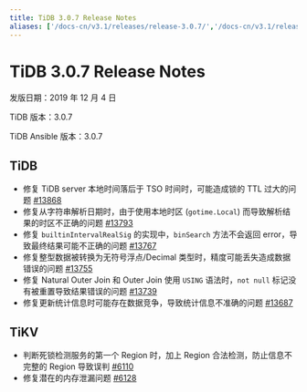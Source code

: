 ```yaml
---
title: TiDB 3.0.7 Release Notes
aliases: ['/docs-cn/v3.1/releases/release-3.0.7/','/docs-cn/v3.1/releases/3.0.7/']
---
```


# TiDB 3.0.7 Release Notes

发版日期：2019 年 12 月 4 日

TiDB 版本：3.0.7

TiDB Ansible 版本：3.0.7

## TiDB

- 修复 TiDB server 本地时间落后于 TSO 时间时，可能造成锁的 TTL 过大的问题 [#13868](https://github.com/pingcap/tidb/pull/13868)
- 修复从字符串解析日期时，由于使用本地时区 (`gotime.Local`) 而导致解析结果的时区不正确的问题 [#13793](https://github.com/pingcap/tidb/pull/13793)
- 修复 `builtinIntervalRealSig` 的实现中，`binSearch` 方法不会返回 error，导致最终结果可能不正确的问题 [#13767](https://github.com/pingcap/tidb/pull/13767)
- 修复整型数据被转换为无符号浮点/Decimal 类型时，精度可能丢失造成数据错误的问题 [#13755](https://github.com/pingcap/tidb/pull/13755)
- 修复 Natural Outer Join 和 Outer Join 使用 `USING` 语法时，`not null` 标记没有被重置导致结果错误的问题 [#13739](https://github.com/pingcap/tidb/pull/13739)
- 修复更新统计信息时可能存在数据竞争，导致统计信息不准确的问题 [#13687](https://github.com/pingcap/tidb/pull/13687)

## TiKV

- 判断死锁检测服务的第一个 Region 时，加上 Region 合法检测，防止信息不完整的 Region 导致误判 [#6110](https://github.com/tikv/tikv/pull/6110)
- 修复潜在的内存泄漏问题 [#6128](https://github.com/tikv/tikv/pull/6128)
